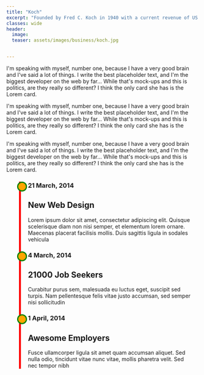 ```yaml
---
title: "Koch"
excerpt: "Founded by Fred C. Koch in 1940 with a current revenue of ‎US $110 billion (2019)""
classes: wide
header:
  image: 
  teaser: assets/images/business/koch.jpg


---
```


I'm speaking with myself, number one, because I have a very good brain and I've said a lot of things. I write the best placeholder text, and I'm the biggest developer on the web by far... While that's mock-ups and this is politics, are they really so different? I think the only card she has is the Lorem card.

I'm speaking with myself, number one, because I have a very good brain and I've said a lot of things. I write the best placeholder text, and I'm the biggest developer on the web by far... While that's mock-ups and this is politics, are they really so different? I think the only card she has is the Lorem card.

I'm speaking with myself, number one, because I have a very good brain and I've said a lot of things. I write the best placeholder text, and I'm the biggest developer on the web by far... While that's mock-ups and this is politics, are they really so different? I think the only card she has is the Lorem card.

<style type="text/css">
.container { max-width:1024px; width:95%; margin:0 auto; }

ul.timeline { list-style-type: none; position: relative; }

ul.timeline:before {
    content: ' ';
    background: red;
    display: inline-block; position: absolute;
    left:20px; width:5px; height:100%; z-index:400; }

ul.timeline > li { margin: 20px 0; padding-left: 20px; }

ul.timeline > li:before {
    content: ' ';
    background: orange;
    display: inline-block; position: absolute;
    border-radius:50%; border: 3px solid green; left:15px; width:20px; height:20px; z-index:400; }
</style>


<div class="container">
	<ul class="timeline">
		<li>	
			<h3 class="float-right"> 21 March, 2014 </h3>	<h2> New Web Design </h2>
			<p>Lorem ipsum dolor sit amet, consectetur adipiscing elit. Quisque scelerisque diam non nisi semper, et elementum lorem ornare. Maecenas placerat facilisis mollis. Duis sagittis ligula in sodales vehicula</p>
		</li>
		<li>
			<h3 class="float-right"> 4 March, 2014 </h3>	<h2> 21000 Job Seekers </h2>			
			<p>Curabitur purus sem, malesuada eu luctus eget, suscipit sed turpis. Nam pellentesque felis vitae justo accumsan, sed semper nisi sollicitudin</p>
		</li>
		<li>
			<h3 class="float-right"> 1 April, 2014 </h3>	<h2> Awesome Employers </h2>
			<p>Fusce ullamcorper ligula sit amet quam accumsan aliquet. Sed nulla odio, tincidunt vitae nunc vitae, mollis pharetra velit. Sed nec tempor nibh</p>
		</li>
	</ul>	
</div>
